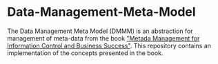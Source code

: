 # Data-Management-Meta-Model

The Data Management Meta Model (DMMM) is an abstraction for management of meta-data from the book ["Metada Management for Information Control and Business Success"](https://dl.acm.org/doi/10.5555/329905). This repository contains an implementation of the concepts presented in the book.
